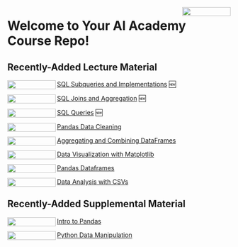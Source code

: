 <a href="https://nbviewer.org/github/flatiron-school/DS-Deloitte-02062023/tree/main/" 
   target="_parent">
   <img align="right" 
      src="https://raw.githubusercontent.com/jupyter/design/master/logos/Badges/nbviewer_badge.png" 
      width="109" height="20">
</a>

# Welcome to Your AI Academy Course Repo!

## Recently-Added Lecture Material

[SQL Subqueries and Implementations](https://github.com/flatiron-school/DS-Deloitte-02062023/blob/main/archived/SQL_Subqueries.ipynb) 🆕
<a href="https://nbviewer.org/github/flatiron-school/DS-Deloitte-02062023/blob/main/archived/SQL_Subqueries.ipynb" target = "_parent">
   <img align="left" src="https://raw.githubusercontent.com/jupyter/design/master/logos/Badges/nbviewer_badge.png" width="109" height="20">
</a>

[SQL Joins and Aggregation](https://github.com/flatiron-school/DS-Deloitte-02062023/blob/main/archived/sqljoinsandaggregation.ipynb) 🆕
<a href="https://nbviewer.org/github/flatiron-school/DS-Deloitte-02062023/blob/main/archived/sqljoinsandaggregation.ipynb" target = "_parent">
   <img align="left" src="https://raw.githubusercontent.com/jupyter/design/master/logos/Badges/nbviewer_badge.png" width="109" height="20">
</a>

[SQL Queries](https://github.com/flatiron-school/DS-Deloitte-02062023/blob/main/archived/sql1.ipynb) 🆕
<a href="https://nbviewer.org/github/flatiron-school/DS-Deloitte-02062023/blob/main/archived/sql1.ipynb" target = "_parent">
   <img align="left" src="https://raw.githubusercontent.com/jupyter/design/master/logos/Badges/nbviewer_badge.png" width="109" height="20">
</a>

[Pandas Data Cleaning](https://github.com/flatiron-school/DS-Deloitte-02062023/blob/main/archived/pandas_data_cleaning.ipynb)
<a href="https://nbviewer.org/github/flatiron-school/DS-Deloitte-02062023/blob/main/archived/pandas_data_cleaning.ipynb" target = "_parent">
   <img align="left" src="https://raw.githubusercontent.com/jupyter/design/master/logos/Badges/nbviewer_badge.png" width="109" height="20">
</a>

[Aggregating and Combining DataFrames](https://github.com/flatiron-school/DS-Deloitte-02062023/blob/main/archived/aggregating_combining_dataframes.ipynb)
<a href="https://nbviewer.org/github/flatiron-school/DS-Deloitte-02062023/blob/main/archived/aggregating_combining_dataframes.ipynb" target = "_parent">
   <img align="left" src="https://raw.githubusercontent.com/jupyter/design/master/logos/Badges/nbviewer_badge.png" width="109" height="20">
</a>

[Data Visualization with Matplotlib](https://github.com/flatiron-school/DS-Deloitte-02062023/blob/main/archived/data_visualization.ipynb)
<a href="https://nbviewer.org/github/flatiron-school/DS-Deloitte-02062023/blob/main/archived/data_visualization.ipynb" target = "_parent">
   <img align="left" src="https://raw.githubusercontent.com/jupyter/design/master/logos/Badges/nbviewer_badge.png" width="109" height="20">
</a>

[Pandas Dataframes](https://github.com/flatiron-school/DS-Deloitte-02062023/blob/main/archived/data_manipulation_plotting_pandas.ipynb)
<a href="https://nbviewer.org/github/flatiron-school/DS-Deloitte-02062023/blob/main/archived/data_analysis.ipynb" target = "_parent">
   <img align="left" src="https://raw.githubusercontent.com/jupyter/design/master/logos/Badges/nbviewer_badge.png" width="109" height="20">
</a>

[Data Analysis with CSVs](https://github.com/flatiron-school/DS-Deloitte-02062023/blob/main/archived/data_manipulation_plotting_pandas.ipynb)
<a href="https://nbviewer.org/github/flatiron-school/DS-Deloitte-02062023/blob/main/archived/data_analysis.ipynb" target = "_parent">
   <img align="left" src="https://raw.githubusercontent.com/jupyter/design/master/logos/Badges/nbviewer_badge.png" width="109" height="20">
</a>

## Recently-Added Supplemental Material

[Intro to Pandas](https://github.com/flatiron-school/DS-Deloitte-02062023/blob/main/supplemental/pandas_intro.ipynb)
<a href="https://nbviewer.org/github/flatiron-school/DS-Deloitte-02062023/blob/main/supplemental/pandas_intro.ipynb" target = "_parent">
   <img align="left" src="https://raw.githubusercontent.com/jupyter/design/master/logos/Badges/nbviewer_badge.png" width="109" height="20">
</a>

[Python Data Manipulation](https://github.com/flatiron-school/DS-Deloitte-02062023/blob/main/supplemental/python_data_manipulation.ipynb)
<a href="https://nbviewer.org/github/flatiron-school/DS-Deloitte-02062023/blob/main/supplemental/python_data_manipulation.ipynb" target = "_parent">
   <img align="left" src="https://raw.githubusercontent.com/jupyter/design/master/logos/Badges/nbviewer_badge.png" width="109" height="20">
</a>
